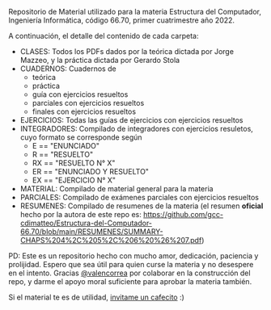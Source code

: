 Repositorio de Material utilizado para la materia Estructura del Computador, Ingeniería Informática, código 66.70, primer cuatrimestre año 2022.

A continuación, el detalle del contenido de cada carpeta:
- CLASES: Todos los PDFs dados por la teórica dictada por Jorge Mazzeo, y la práctica dictada por Gerardo Stola
- CUADERNOS: Cuadernos de 
  - teórica 
  - práctica
  - guía con ejercicios resueltos
  - parciales con ejercicios resueltos
  - finales con ejercicios resueltos
- EJERCICIOS: Todas las guías de ejercicios con ejercicios resueltos
- INTEGRADORES: Compilado de integradores con ejercicios resuletos, cuyo formato se corresponde según
  - E == "ENUNCIADO"
  - R == "RESUELTO"
  - RX == "RESUELTO N° X"
  - ER == "ENUNCIADO Y RESUELTO"
  - EX == "EJERCICIO N° X"
- MATERIAL: Compilado de material general para la materia
- PARCIALES: Compilado de exámenes parciales con ejercicios resueltos
- RESUMENES: Compilado de resumenes de la materia (el resumen **oficial** hecho por la autora de este repo es: https://github.com/gcc-cdimatteo/Estructura-del-Computador-66.70/blob/main/RESUMENES/SUMMARY-CHAPS%204%2C%205%2C%206%20%26%207.pdf)

PD: Este es un repositorio hecho con mucho amor, dedicación, paciencia y prolijidad. Espero que sea útil para quien curse la materia y no desespere en el intento. Gracias [@valencorrea](https://github.com/valencorrea) por colaborar en la construcción del repo, y darme el apoyo moral suficiente para aprobar la materia también. 

Si el material te es de utilidad, [invitame un cafecito](https://cafecito.app/gcc-cdimatteo) :)